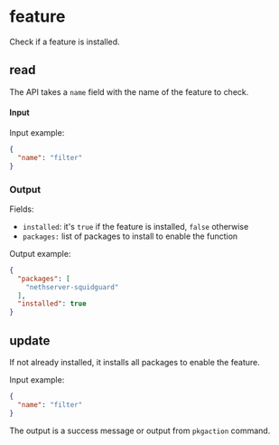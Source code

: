 # feature

Check if a feature is installed.

## read

The API takes a `name` field with the name of the feature to check.

#### Input

Input example:
```json
{
  "name": "filter"
}
```

### Output

Fields:

- `installed`: it's `true` if the feature is installed, `false` otherwise
- `packages:` list of packages to install to enable the function

Output example:
```json
{
  "packages": [
    "nethserver-squidguard"
  ],
  "installed": true
}
```

## update

If not already installed, it installs all packages to enable the feature.

Input example:
```json
{
  "name": "filter"
}
```

The output is a success message or output from `pkgaction` command.
